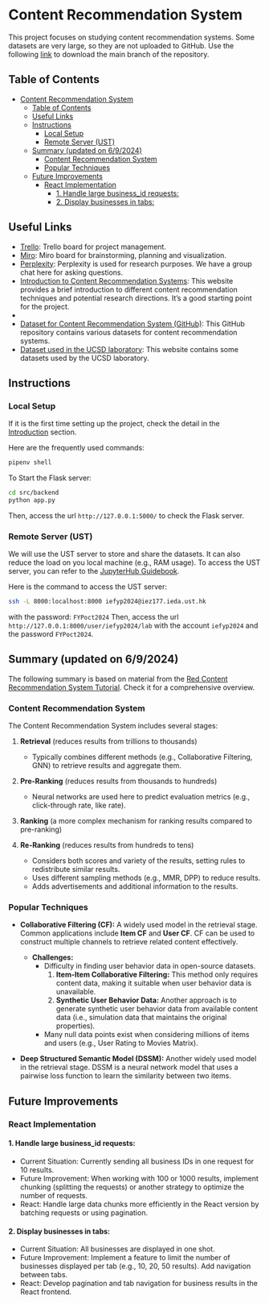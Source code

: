 # Content Recommendation System
This project focuses on studying content recommendation systems. Some datasets are very large, so they are not uploaded to GitHub. Use the following [link](https://github.com/tonyctyy/content-recommendation/archive/master.zip) to download the main branch of the repository.

## Table of Contents
- [Content Recommendation System](#content-recommendation-system)
  - [Table of Contents](#table-of-contents)
  - [Useful Links](#useful-links)
  - [Instructions](#instructions)
    - [Local Setup](#local-setup)
    - [Remote Server (UST)](#remote-server-ust)
  - [Summary (updated on 6/9/2024)](#summary-updated-on-692024)
    - [Content Recommendation System](#content-recommendation-system-1)
    - [Popular Techniques](#popular-techniques)
  - [Future Improvements](#future-improvements)
    - [React Implementation](#react-implementation)
      - [1. Handle large business\_id requests:](#1-handle-large-business_id-requests)
      - [2. Display businesses in tabs:](#2-display-businesses-in-tabs)

## Useful Links
- [Trello](https://trello.com/b/5JG6Hmrf/milestones-tasks): Trello board for project management.
- [Miro](https://miro.com/app/board/uXjVKgJsXMs=/): Miro board for brainstorming, planning and visualization.
- [Perplexity](https://www.perplexity.ai/collections/Content-Recommendation-FYP-r8AxwOpsSAyDXFh7Np00lg): Perplexity is used for research purposes. We have a group chat here for asking questions.
- [Introduction to Content Recommendation Systems](https://slogix.in/phd-research-topics-in-recommender-systems-based-on-deep-learning/): This website provides a brief introduction to different content recommendation techniques and potential research directions. It’s a good starting point for the project.
- 
- [Dataset for Content Recommendation System (GitHub)](https://github.com/RUCAIBox/RecSysDatasets): This GitHub repository contains various datasets for content recommendation systems.
- [Dataset used in the UCSD laboratory](https://cseweb.ucsd.edu/~jmcauley/datasets.html): This website contains some datasets used by the UCSD laboratory.

## Instructions
### Local Setup
If it is the first time setting up the project, check the detail in the [Introduction](#introduction) section.

Here are the frequently used commands:
  ```bash
  pipenv shell
  ```
To Start the Flask server:
  ```bash
  cd src/backend
  python app.py
  ```
Then, access the url `http://127.0.0.1:5000/` to check the Flask server.
  

### Remote Server (UST)
We will use the UST server to store and share the datasets. It can also reduce the load on you local machine (e.g., RAM usage). To access the UST server, you can refer to the [JupyterHub Guidebook](docs/jupyterhub_guidebook.md).

Here is the command to access the UST server:
  ```bash
  ssh -L 8000:localhost:8000 iefyp2024@iez177.ieda.ust.hk
  ```
  with the password: `FYPoct2024`
Then, access the url `http://127.0.0.1:8000/user/iefyp2024/lab` with the account `iefyp2024` and the password `FYPoct2024`.

## Summary (updated on 6/9/2024)
The following summary is based on material from the [Red Content Recommendation System Tutorial](logs/RedRS_tutorial/RedRS_tutorial.md). Check it for a comprehensive overview.

### Content Recommendation System
The Content Recommendation System includes several stages:
1. **Retrieval** (reduces results from trillions to thousands)
   - Typically combines different methods (e.g., Collaborative Filtering, GNN) to retrieve results and aggregate them.

2. **Pre-Ranking** (reduces results from thousands to hundreds)
   - Neural networks are used here to predict evaluation metrics (e.g., click-through rate, like rate).

3. **Ranking** (a more complex mechanism for ranking results compared to pre-ranking)

4. **Re-Ranking** (reduces results from hundreds to tens)
   - Considers both scores and variety of the results, setting rules to redistribute similar results.
   - Uses different sampling methods (e.g., MMR, DPP) to reduce results.
   - Adds advertisements and additional information to the results.

### Popular Techniques
- **Collaborative Filtering (CF):** A widely used model in the retrieval stage. Common applications include **Item CF** and **User CF**. CF can be used to construct multiple channels to retrieve related content effectively.
  - **Challenges:**
    - Difficulty in finding user behavior data in open-source datasets.
      1. **Item-Item Collaborative Filtering:** This method only requires content data, making it suitable when user behavior data is unavailable.
      2. **Synthetic User Behavior Data:** Another approach is to generate synthetic user behavior data from available content data (i.e., simulation data that maintains the original properties).
    - Many null data points exist when considering millions of items and users (e.g., User Rating to Movies Matrix).

- **Deep Structured Semantic Model (DSSM):** Another widely used model in the retrieval stage. DSSM is a neural network model that uses a pairwise loss function to learn the similarity between two items.

## Future Improvements
### React Implementation
#### 1. Handle large business_id requests:
- Current Situation: Currently sending all business IDs in one request for 10 results.
- Future Improvement: When working with 100 or 1000 results, implement chunking (splitting the requests) or another strategy to optimize the number of requests.
- React: Handle large data chunks more efficiently in the React version by batching requests or using pagination.

#### 2. Display businesses in tabs:
- Current Situation: All businesses are displayed in one shot.
- Future Improvement: Implement a feature to limit the number of businesses displayed per tab (e.g., 10, 20, 50 results). Add navigation between tabs.
- React: Develop pagination and tab navigation for business results in the React frontend.